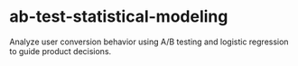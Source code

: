 # ab-test-statistical-modeling
Analyze user conversion behavior using A/B testing and logistic regression to guide product decisions.
